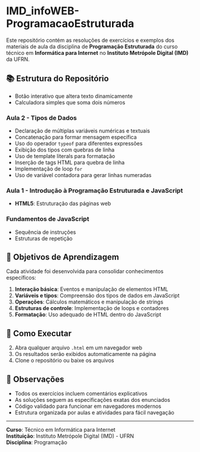 # IMD_infoWEB-ProgramacaoEstruturada

Este repositório contém as resoluções de exercícios e exemplos dos materiais de aula da disciplina de **Programação Estruturada** do curso técnico em **Informática para Internet** no **Instituto Metrópole Digital (IMD)** da UFRN.

## 📚 Estrutura do Repositório

  - Botão interativo que altera texto dinamicamente
  - Calculadora simples que soma dois números

### Aula 2 - Tipos de Dados
  - Declaração de múltiplas variáveis numéricas e textuais
  - Concatenação para formar mensagem específica
  - Uso do operador `typeof` para diferentes expressões
  - Exibição dos tipos com quebras de linha
  - Uso de template literals para formatação
  - Inserção de tags HTML para quebra de linha
  - Implementação de loop `for`
  - Uso de variável contadora para gerar linhas numeradas
### Aula 1 - Introdução à Programação Estruturada e JavaScript

- **HTML5**: Estruturação das páginas web

### Fundamentos de JavaScript
- Sequência de instruções
- Estruturas de repetição
## 🎯 Objetivos de Aprendizagem

Cada atividade foi desenvolvida para consolidar conhecimentos específicos:

1. **Interação básica**: Eventos e manipulação de elementos HTML
2. **Variáveis e tipos**: Compreensão dos tipos de dados em JavaScript
3. **Operações**: Cálculos matemáticos e manipulação de strings
4. **Estruturas de controle**: Implementação de loops e contadores
5. **Formatação**: Uso adequado de HTML dentro do JavaScript

## 🚀 Como Executar

2. Abra qualquer arquivo `.html` em um navegador web
3. Os resultados serão exibidos automaticamente na página
1. Clone o repositório ou baixe os arquivos

## 📝 Observações

- Todos os exercícios incluem comentários explicativos
- As soluções seguem as especificações exatas dos enunciados
- Código validado para funcionar em navegadores modernos
- Estrutura organizada por aulas e atividades para fácil navegação

---

**Curso**: Técnico em Informática para Internet  
**Instituição**: Instituto Metrópole Digital (IMD) - UFRN  
**Disciplina**: Programação
